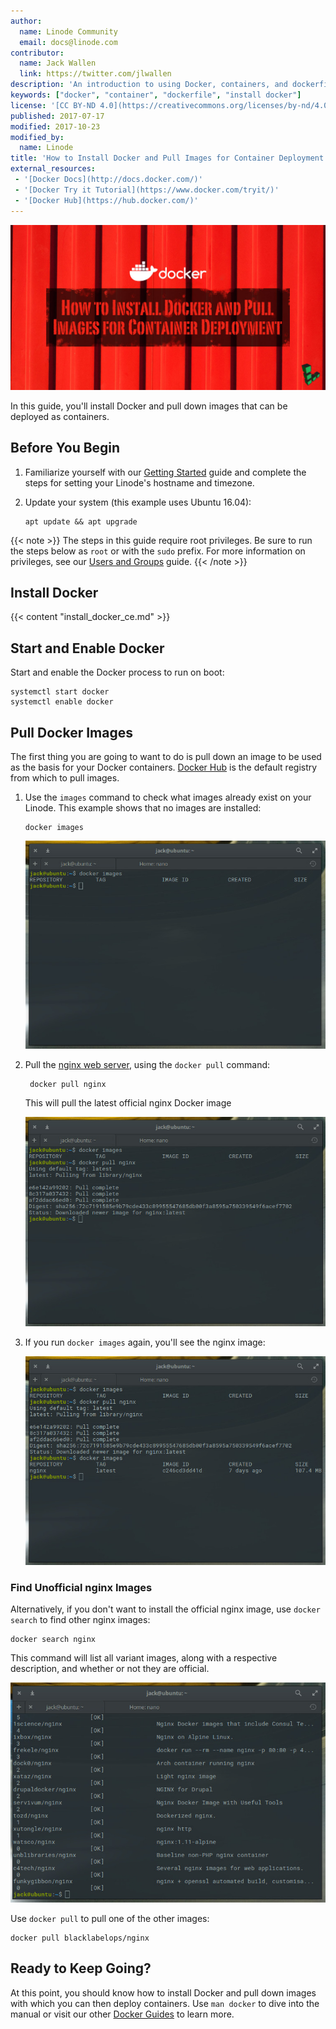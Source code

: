 ```yaml
---
author:
  name: Linode Community
  email: docs@linode.com
contributor:
  name: Jack Wallen
  link: https://twitter.com/jlwallen
description: 'An introduction to using Docker, containers, and dockerfiles on your Linode.'
keywords: ["docker", "container", "dockerfile", "install docker"]
license: '[CC BY-ND 4.0](https://creativecommons.org/licenses/by-nd/4.0)'
published: 2017-07-17
modified: 2017-10-23
modified_by:
  name: Linode
title: 'How to Install Docker and Pull Images for Container Deployment'
external_resources:
 - '[Docker Docs](http://docs.docker.com/)'
 - '[Docker Try it Tutorial](https://www.docker.com/tryit/)'
 - '[Docker Hub](https://hub.docker.com/)'
---
```



![docker_banner](/docs/assets/install_docker.jpg)

In this guide, you'll install Docker and pull down images that can be deployed as containers.

## Before You Begin

1.  Familiarize yourself with our [Getting Started](/docs/getting-started) guide and complete the steps for setting your Linode's hostname and timezone.

2.  Update your system (this example uses Ubuntu 16.04):

        apt update && apt upgrade

{{< note >}}
The steps in this guide require root privileges. Be sure to run the steps below as `root` or with the `sudo` prefix. For more information on privileges, see our [Users and Groups](/docs/tools-reference/linux-users-and-groups) guide.
{{< /note >}}

## Install Docker

{{< content "install_docker_ce.md" >}}

## Start and Enable Docker

Start and enable the Docker process to run on boot:

    systemctl start docker
    systemctl enable docker

## Pull Docker Images

The first thing you are going to want to do is pull down an image to be used as the basis for your Docker containers. [Docker Hub](https://hub.docker.com/) is the default registry from which to pull images.

1.  Use the `images` command to check what images already exist on your Linode. This example shows that no images are installed:

        docker images

    ![List Docker Images](/docs/assets/docker/docker-install-images-list.jpg "List Docker Images")

2. Pull the [nginx web server](https://nginx.org/en/), using the `docker pull` command:

        docker pull nginx

    This will pull the latest official nginx Docker image

    ![Pull Official nginx Image](/docs/assets/docker/docker-install-image-nginx.jpg "Pull the official nginx image")

3.  If you run `docker images` again, you'll see the nginx image:

    ![docker images Shows the nginx Image](/docs/assets/docker/docker-install-image-nginx-installed.jpg "docker images now shows the nginx image")

### Find Unofficial nginx Images

Alternatively, if you don't want to install the official nginx image, use `docker search` to find other nginx images:

    docker search nginx

This command will list all variant images, along with a respective description, and whether or not they are official.

![Run docker search nginx to Show Other nginx Options](/docs/assets/docker/docker-install-image-nginx-options.jpg "Run docker search nginx to Show Other nginx Options")

Use `docker pull` to pull one of the other images:

    docker pull blacklabelops/nginx

## Ready to Keep Going?

At this point, you should know how to install Docker and pull down images with which you can then deploy containers. Use `man docker` to dive into the manual or visit our other [Docker Guides](/docs/applications/containers/) to learn more.
